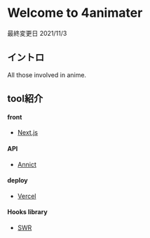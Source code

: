 # Welcome to 4animater
最終変更日 2021/11/3

## イントロ
All those involved in anime.

## tool紹介
#### front
- [Next.js](https://nextjs.org/)
#### API
- [Annict](https://annict.jp/)
#### deploy
- [Vercel](https://vercel.com/docs)
#### Hooks library
- [SWR](https://swr.vercel.app/)
